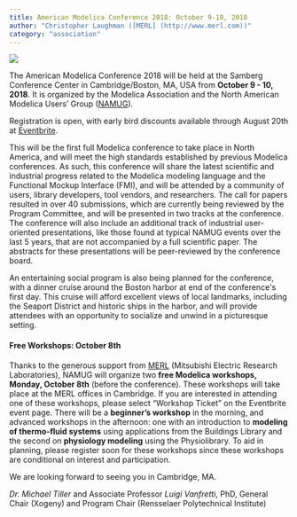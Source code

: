 ```yaml
---
title: American Modelica Conference 2018: October 9-10, 2018
author: "Christopher Laughman ([MERL] (http://www.merl.com))"
category: "association"
---
```


![](https://img.evbuc.com/https%3A%2F%2Fcdn.evbuc.com%2Fimages%2F36908542%2F232427334571%2F1%2Foriginal.jpg?w=800&rect=0%2C149%2C1486%2C743&s=11377e10a546a2aeb2884502bfaba381)

The American Modelica Conference 2018 will be held at the Samberg Conference Center in Cambridge/Boston, MA, USA from **October 9 - 10, 2018**. It is organized by the Modelica Association and the North American Modelica Users’ Group ([NAMUG](http://na.modelica-users.org/)).

Registration is open, with early bird discounts available through August 20th at [Eventbrite](https://www.eventbrite.com/e/the-american-modelica-conference-2018-tickets-39188362447).

This will be the first full Modelica conference to take place in North America, and will meet the high standards established by previous Modelica conferences. As such, this conference will share the latest scientific and industrial progress related to the Modelica modeling language and the Functional Mockup Interface (FMI), and will be attended by a community of users, library developers, tool vendors, and researchers.  The call for papers resulted in over 40 submissions, which are currently being reviewed by the Program Committee, and will be presented in two tracks at the conference. The conference will also include an additional track of industrial user-oriented presentations, like those found at typical NAMUG events over the last 5 years, that are not accompanied by a full scientific paper. The abstracts for these presentations will be peer-reviewed by the conference board.

An entertaining social program is also being planned for the conference, with a dinner cruise around the Boston harbor at end of the conference's first day.  This cruise will afford excellent views of local landmarks, including the Seaport District and historic ships in the harbor, and will provide attendees with an opportunity to socialize and unwind in a picturesque setting.

#### Free Workshops: October 8th

Thanks to the generous support from [MERL](http://www.merl.com/) (Mitsubishi Electric Research Laboratories), NAMUG will organize two **free Modelica workshops, Monday, October 8th** (before the conference). These workshops will take place at the MERL offices in Cambridge. If you are interested in attending one of these workshops, please select “Workshop Ticket” on the Eventbrite event page. There will be a **beginner’s workshop** in the morning, and advanced workshops in the afternoon: one with an introduction to **modeling of thermo-fluid systems** using applications from the Buildings Library and the second on **physiology modeling** using the Physiolibrary. To aid in planning, please register soon for these workshops since these workshops are conditional on interest and participation.

We are looking forward to seeing you in Cambridge, MA.

*Dr. Michael Tiller* and Associate Professor *Luigi Vanfretti*, PhD, General Chair (Xogeny) and Program Chair (Rensselaer Polytechnical Institute)
